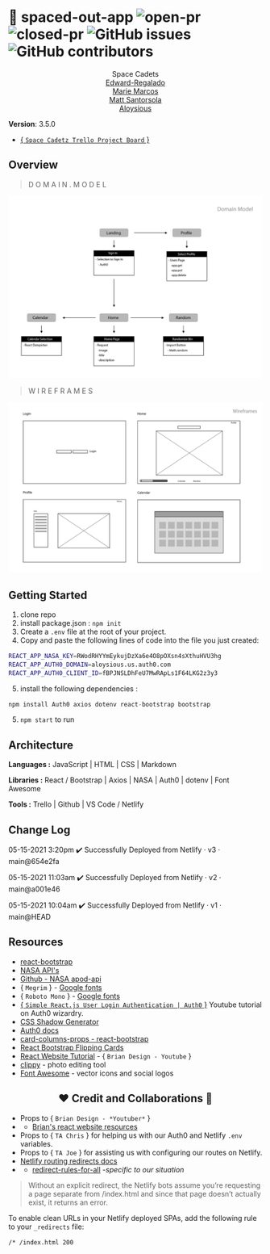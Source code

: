 # 🚀 spaced-out-app ![open-pr](https://img.shields.io/github/issues-pr-raw/space-cadetz/spaced-out-app) ![closed-pr](https://img.shields.io/github/issues-pr-closed/space-cadetz/spaced-out-app) ![GitHub issues](https://img.shields.io/github/issues/space-cadetz/spaced-out-app) ![GitHub contributors](https://img.shields.io/github/contributors/space-cadetz/spaced-out-app?style=plastic)

<div align="center">
<a>Space Cadets</a>
<br>
<a href="https://github.com/Edward-Regalado">Edward-Regalado</a>
<br>
<a href="https://github.com/Mmarcos01">Marie Marcos</a>
<br>
<a href="https://github.com/santorsm">Matt Santorsola</a>
<br>
<a href="https://github.com/AL0YSI0US">Aloysious</a>
<br>
</div>

**Version**: 3.5.0

+ [{ `Space Cadetz Trello Project Board` }](https://trello.com/b/okT7xSTD/spaced-out)

## Overview

<!-- Provide a high level overview of what this application is and why you are building it, beyond the fact that it's an assignment for this class. (i.e. What's your problem domain?) -->

> D O M A I N . M O D E L

![](https://github.com/space-cadetz/spaced-out-app/blob/main/resources/domain-model.PNG?raw=true)

> W I R E F R A M E S

![](https://github.com/space-cadetz/spaced-out-app/blob/main/resources/wireframes.PNG?raw=true)

## Getting Started

<!-- What are the steps that a user must take in order to build this app on their own machine and get it running? -->

1. clone repo
2. install package.json : `npm init`
3. Create a `.env` file at the root of your project.
4. Copy and paste the following lines of code into the file you just created:

```bash
REACT_APP_NASA_KEY=RWodRHYYmEykujDzXa6e4O8pOXsn4sXthuHVU3hg
REACT_APP_AUTH0_DOMAIN=aloysious.us.auth0.com
REACT_APP_AUTH0_CLIENT_ID=fBPJNSLDhFeU7MwRApLs1F64LKG2z3y3
````

5. install the following dependencies :

````javascript
npm install Auth0 axios dotenv react-bootstrap bootstrap
````

5. `npm start` to run

<!-- What are the steps that a user must take in order to build this app on their own machine and get it running? -->

## Architecture

<!-- Provide a detailed description of the application design. What technologies (languages, libraries, etc) you're using, and any other relevant design information. -->

**Languages :** JavaScript | HTML | CSS | Markdown

**Libraries :**  React / Bootstrap | Axios | NASA | Auth0 | dotenv | Font Awesome

**Tools :** Trello | Github | VS Code / Netlify

## Change Log

<!-- Use this area to document the iterative changes made to your application as each feature is successfully implemented. Use time stamps. Here's an example:
01-01-2001 4:59pm - Application now has a fully-functional express server, with a GET route for the location resource. 
-->

05-15-2021 3:20pm ✔️ Successfully Deployed from Netlify · v3 · main@654e2fa

05-15-2021 11:03am ✔️ Successfully Deployed from Netlify · v2 · main@a001e46

05-15-2021 10:04am ✔️ Successfully Deployed from Netlify · v1 · main@HEAD

## Resources

+ [react-bootstrap](https://react-bootstrap.github.io/layout/grid/)
+ [NASA API's](https://api.nasa.gov/)
+ [Github - NASA apod-api](https://github.com/nasa/apod-api)
+ { `Megrim` } - [Google fonts](https://fonts.google.com/specimen/Megrim#standard-styles)
+ { `Roboto Mono` } - [Google fonts](https://fonts.google.com/specimen/Roboto+Mono)
+ [{ `Simple React.js User Login Authentication | Auth0` }](https://www.youtube.com/watch?v=MqczHS3Z2bc) Youtube tutorial on Auth0 wizardry.
+ [CSS Shadow Generator](https://cssgenerator.org/box-shadow-css-generator.html)
+ [Auth0 docs](https://auth0.com/docs/libraries/auth0-react)
+ [card-columns-props - react-bootstrap](https://react-bootstrap.github.io/components/cards/#card-columns-props)
+ [React Bootstrap Flipping Cards](https://mdbootstrap.com/plugins/react/flipping-cards/)
+ [React Website Tutorial](https://www.youtube.com/watch?v=I2UBjN5ER4s) - { `Brian Design - Youtube` }
+ [clippy](https://bennettfeely.com/clippy/) - photo editing tool
+ [Font Awesome](https://fontawesome.com/) - vector icons and social logos

<h2 align="center">❤️ Credit and Collaborations 👥</h2>

+ Props to { `Brian Design - *Youtuber*` }
+ + [Brian's react website resources](https://github.com/briancodex/react-website-v1)
+ Props to { `TA Chris` } for helping us with our Auth0 and Netlify `.env` variables.
+ Props to { `TA Joe` } for assisting us with configuring our routes on Netlify.
+ [Netlify routing redirects docs](https://docs.netlify.com/routing/redirects/)
+ + [redirect-rules-for-all](https://www.netlify.com/blog/2019/01/16/redirect-rules-for-all-how-to-configure-redirects-for-your-static-site/) -*specific to our situation*

> Without an explicit redirect, the Netlify bots assume you’re requesting a page separate
> from /index.html and since that page doesn’t actually exist, it returns an error.

To enable clean URLs in your Netlify deployed SPAs, add the following rule to your `_redirects` file:

````bash
/* /index.html 200
````
